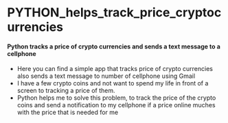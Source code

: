 # PYTHON_helps_track_price_cryptocurrencies
<h4>Python tracks a price of crypto currencies and sends a text message to a cellphone</h4>
<ul>
<li>Here you can find a simple app that tracks price of crypto currencies also sends a text message to number of cellphone using Gmail</li>
<li>I have a few crypto coins and not want to spend my life in front of a screen to tracking a price of them.</li>
<li>Python helps me to solve this problem, to track the price of the crypto coins and send a notification to my cellphone if a price online muches with the price that is needed for me</li>
  </ul>
